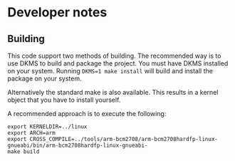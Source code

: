 # Developer notes

## Building

This code support two methods of building.  The recommended way is to use DKMS to build and package the project.  You must have DKMS installed on your system.  Running `DKMS=1 make install` will build and install the package on your system.

Alternatively the standard make is also available.  This results in a kernel object that you have to install yourself.

A recommended approach is to execute the following:

```
export KERNELDIR=../linux
export ARCH=arm
export CROSS_COMPILE=../tools/arm-bcm2708/arm-bcm2708hardfp-linux-gnueabi/bin/arm-bcm2708hardfp-linux-gnueabi-
make build
```